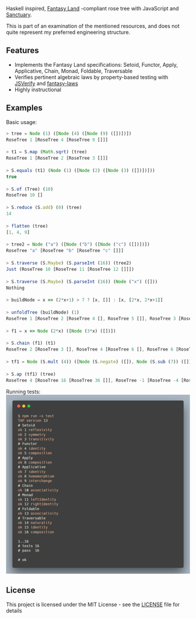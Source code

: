 Haskell inspired, [Fantasy Land](https://github.com/fantasyland/fantasy-land) -compliant rose tree with JavaScript and [Sanctuary](https://github.com/sanctuary-js/sanctuary).

This is part of an examination of the mentioned resources, and does not quite represent my preferred engineering structure.

## Features

 - Implements the Fantasy Land specifications: Setoid, Functor, Apply, Applicative, Chain, Monad, Foldable, Traversable
 - Verifies pertinent algebraic laws by property-based testing with [JSVerify](https://github.com/jsverify/jsverify) and [fantasy-laws](https://github.com/fantasyland/fantasy-laws)
 - Highly instructional

## Examples

Basic usage:  
```javascript
> tree = Node (1) ([Node (4) ([Node (9) ([])])])
RoseTree 1 [RoseTree 4 [RoseTree 9 []]]

> t1 = S.map (Math.sqrt) (tree)
RoseTree 1 [RoseTree 2 [RoseTree 3 []]]

> S.equals (t1) (Node (1) ([Node (2) ([Node (3) ([])])]))
true

> S.of (Tree) (10)
RoseTree 10 []

> S.reduce (S.add) (0) (tree)
14

> flatten (tree)
[1, 4, 9]

> tree2 = Node ("a") ([Node ("b") ([Node ("c") ([])])])
RoseTree "a" [RoseTree "b" [RoseTree "c" []]]

> S.traverse (S.Maybe) (S.parseInt (16)) (tree2)
Just (RoseTree 10 [RoseTree 11 [RoseTree 12 []]])

> S.traverse (S.Maybe) (S.parseInt (16)) (Node ("x") ([]))
Nothing

> buildNode = x => (2*x+1) > 7 ? [x, []] : [x, [2*x, 2*x+1]]

> unfoldTree (buildNode) (1)
RoseTree 1 [RoseTree 2 [RoseTree 4 [], RoseTree 5 []], RoseTree 3 [RoseTree 6 [], RoseTree 7 []]]

> f1 = x => Node (2*x) ([Node (3*x) ([])])

> S.chain (f1) (t1)
RoseTree 2 [RoseTree 3 [], RoseTree 4 [RoseTree 6 [], RoseTree 6 [RoseTree 9 []]]]

> tf1 = Node (S.mult (4)) ([Node (S.negate) ([]), Node (S.sub (7)) ([])])

> S.ap (tf1) (tree)
RoseTree 4 [RoseTree 16 [RoseTree 36 []], RoseTree -1 [RoseTree -4 [RoseTree -9 []]], RoseTree -6 [RoseTree -3 [RoseTree 2 []]]]
```

Running tests:  
![bash test results ilustration](./img/tests-ilustration.png)

## License

This project is licensed under the MIT License - see the [LICENSE](./LICENSE.md) file for details
